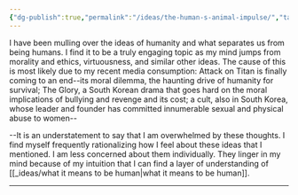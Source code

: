 ```yaml
---
{"dg-publish":true,"permalink":"/ideas/the-human-s-animal-impulse/","tags":["thoughts","dump","life"],"noteIcon":"2","created":"2024-09-22T06:59:18.039+08:00","updated":"2024-12-17T19:03:23.341+08:00"}
---
```



I have been mulling over the ideas of humanity and what separates us from being humans. I find it to be a truly engaging topic as my mind jumps from morality and ethics, virtuousness, and similar other ideas. The cause of this is most likely due to my recent media consumption: Attack on Titan is finally coming to an end--its moral dilemma, the haunting drive of humanity for survival; The Glory, a South Korean drama that goes hard on the moral implications of bullying and revenge and its cost; a cult, also in South Korea, whose leader and founder has committed innumerable sexual and physical abuse to women--

--It is an understatement to say that I am overwhelmed by these thoughts. I find myself frequently rationalizing how I feel about these ideas that I mentioned. I am less concerned about them individually. They linger in my mind because of my intuition that I can find a layer of understanding of [[_ideas/what it means to be human\|what it means to be human]].

---

